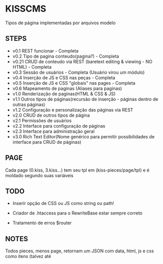 # KISSCMS

Tipos de página implementadas por arquivos modelo

## STEPS

* v0.1 REST funcionar - Completa
* v0.2 Tipo de pagina conteudo(pagina?) - Completa
* v0.21 CRUD de conteudo via REST (baretext editing & viewing - NO HTML) - Completa
* v0.3 Sessão de usuários - Completa (Usuário virou um módulo)
* v0.4 Inserção de JS e CSS nas peças - Completa
* v0.5 Inserção de JS e CSS "globais" nas pages - Completa
* v0.6 Mapeamento de paginas (Aliases para paginas) 
* v1.0 Renderização de paginas(HTML & CSS & JS)
* v1.1 Outros tipos de páginas(recursão de inserção - páginas dentro de outras páginas)
* v1.2 Configuração e personalização das páginas via REST 
* v2.0 CRUD de outros tipos de página 
* v2.1 Permissões de usuários
* v2.2 Interface para configuração de páginas
* v2.3 Interface para administração geral
* v3.0 Rich Text Editor(Nome genérico para permitir possibilidades de interface para CRUD de páginas)

## PAGE

Cada page (0.kiss, 3.kiss...) tem seu tpl em (kiss-pieces/page/tpl) e é moldado segundo suas variáveis


## TODO
- Inserir opção de CSS ou JS como string ou path!

- Criador de .htaccess para o RewriteBase estar sempre correto
- Tratamento de erros $router


## NOTES

Todos pieces, menos page, retornam um JSON com data, html, js e css como itens (talvez até 